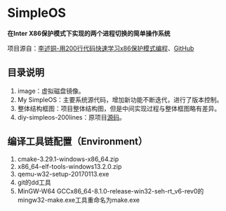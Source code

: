 # SimpleOS

**在Inter X86保护模式下实现的两个进程切换的简单操作系统**

项目源自：[李述铜-用200行代码快速学习x86保护模式编程](https://app7ulykyut1996.pc.xiaoe-tech.com/p/t_pc/course_pc_detail/column/p_63a65325e4b06159f72462ea?product_id=p_63a65325e4b06159f72462ea)、[GitHub](https://github.com/lishutong1024/diy-200lines-os)

## 目录说明

1. image：虚拟磁盘镜像。
2. My SimpleOS：主要系统源代码，增加新功能不断迭代，进行了版本控制。
3. 整体结构框图：项目整体结构图，但是中间实现过程与整体框图略有差异。
4. diy-simpleos-200lines：原项目[源码](https://github.com/lishutong1024/diy-200lines-os)。

## 编译工具链配置（Environment）

1. cmake-3.29.1-windows-x86_64.zip
2. x86_64-elf-tools-windows13.2.0.zip
3. qemu-w32-setup-20170113.exe
4. git的dd工具
5. MinGW-W64 GCCx86_64-8.1.0-release-win32-seh-rt_v6-rev0的mingw32-make.exe工具重命名为make.exe